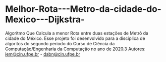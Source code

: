 # Melhor-Rota---Metro-da-cidade-do-Mexico---Dijkstra-
Algoritmo Que Calcula a menor Rota entre duas estações de Metrô da cidade do México.
Esse projeto foi desenvolvido para a disciplica de algoritos do segundo periodo do Curso de Ciência da Computação/Engenharia da Computação
no ano de 2020.3
Autores: iem@cin.ufpe.br - dabn@cin.ufpe.br
